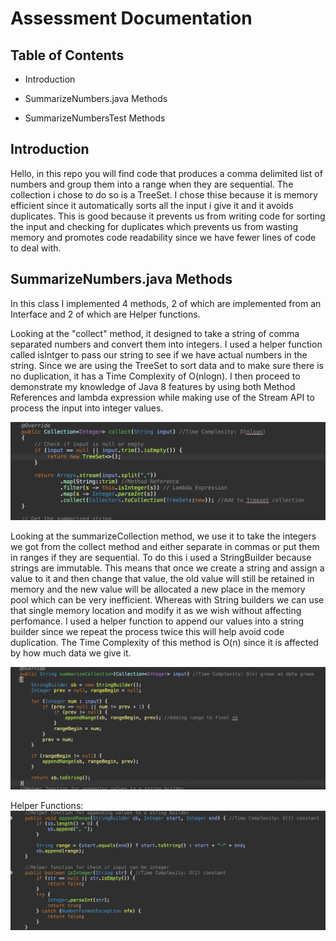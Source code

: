 # Assessment Documentation

## Table of Contents

- Introduction
  
- SummarizeNumbers.java Methods

- SummarizeNumbersTest Methods

## Introduction

Hello, in this repo you will find code that produces a comma delimited list of numbers and group them into a range when they are sequential. The collection i chose to do so is a TreeSet. I chose thise because it is memory efficient since it automatically sorts all the input i give it and it avoids duplicates. This is good because it prevents us from writing code for sorting the input and checking for duplicates which prevents us from wasting memory and promotes code readability since we have fewer lines of code to deal with.

## SummarizeNumbers.java Methods

In this class I implemented 4 methods, 2 of which are implemented from an Interface and 2 of which are Helper functions.

Looking at the "collect" method, it designed to take a string of comma separated numbers and convert them into integers. I used a helper function called isIntger to pass our string to see if we have actual numbers in the string. Since we are using the TreeSet to sort data and to make sure there is no duplication, it has a Time Complexity of O(nlogn). I then proceed to demonstrate my knowledge of Java 8 features by using both Method References and lambda expression while making use of the Stream API to process the input into integer values.

![Code Explanation part1](Images/1.png)

Looking at the summarizeCollection method, we use it to take the integers we got from the collect method and either separate in commas or put them in ranges if they are sequential. To do this i used a StringBuilder because strings are immutable. This means that once we create a string and assign a value to it and then change that value, the old value will still be retained in memory and the new value will be allocated a new place in the memory pool which can be very inefficient. Whereas with String builders we can use that single memory location and modify it as we wish without affecting perfomance. I used a helper function to append our values into a string builder since we repeat the process twice this will help avoid code duplication. The Time Complexity of this method is O(n) since it is affected by how much data we give it.

![Code Explanation part1](Images/2.png)

Helper Functions:
![Code Explanation part1](Images/3.png)

